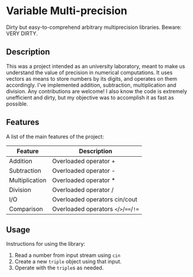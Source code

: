# Variable Multi-precision

Dirty but easy-to-comprehend arbitrary multiprecision libraries. Beware: VERY DIRTY. 

## Description

This was a project intended as an university laboratory, meant to make us understand the value of precision in numerical computations. It uses vectors as means to store numbers by its digits, and operates on them accordingly. I've implemented addition, subtraction, multiplication and division. Any contributions are welcome! I also know the code is extremely unefficient and dirty, but my objective was to accomplish it as fast as possible.

## Features

A list of the main features of the project:

| Feature | Description |
| ------- | ----------- |
| Addition | Overloaded operator + |
| Subtraction | Overloaded operator - |
| Multiplication | Overloaded operator * |
| Division | Overloaded operator / |
| I/O | Overloaded operators cin/cout |
| Comparison | Overloaded operators ```<```/```>```/```==```/```!=``` |

## Usage

Instructions for using the library:

1. Read a number from input stream using ```cin```
2. Create a new ```triple``` object using that input.
3. Operate with the ```triple```s as needed.

